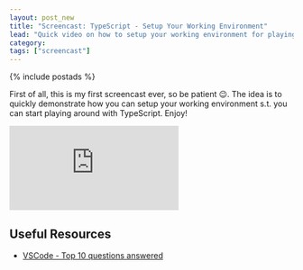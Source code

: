 ```yaml
---
layout: post_new
title: "Screencast: TypeScript - Setup Your Working Environment"
lead: "Quick video on how to setup your working environment for playing around with TypeScript"
category: 
tags: ["screencast"]
---
```


{% include postads %}

First of all, this is my first screencast ever, so be patient :wink:. The idea is to quickly demonstrate how you can setup your working environment s.t. you can start playing around with TypeScript. Enjoy!

<div class="video">
    <iframe src="https://www.youtube.com/embed/2j5PCtOuUT8" frameborder="0" allowfullscreen="allowfullscreen"> </iframe>
</div>

## Useful Resources

- [VSCode - Top 10 questions answered](http://www.microsoft.com/en-gb/developers/articles/week03oct15/visual-studio-code-top-10-questions-answered/)
